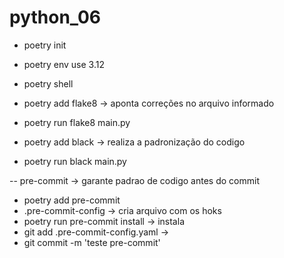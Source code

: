 # python_06

- poetry init
- poetry env use 3.12
- poetry shell

- poetry add flake8 -> aponta correções no arquivo informado
- poetry run flake8 main.py

- poetry add black -> realiza a padronização do codigo
- poetry run black main.py

-- pre-commit -> garante padrao de codigo antes do commit
- poetry add pre-commit
- .pre-commit-config -> cria arquivo com os hoks
- poetry run pre-commit install -> instala
- git add .pre-commit-config.yaml ->
- git commit -m 'teste pre-commit'
